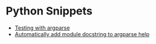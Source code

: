 # Python Snippets

-   [Testing with argparse](./testing_cli_argparse)
-   [Automatically add module docstring to argparse help](./testing_cli_argparse)
